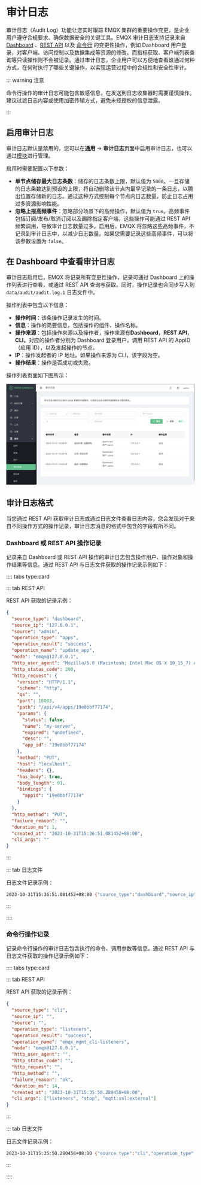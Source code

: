 # 审计日志

审计日志（Audit Log）功能让您实时跟踪 EMQX 集群的重要操作变更，是企业用户遵守合规要求、确保数据安全的关键工具。EMQX 审计日志支持记录来自 [Dashboard](../getting-started/dashboard-ee.md) 、[REST API](../advanced/http-api.md) 以及 [命令行](../advanced/cli.md) 的变更性操作，例如 Dashboard 用户登录，对客户端、访问控制以及数据集成等资源的修改。而指标获取、客户端列表查询等只读操作则不会被记录。通过审计日志，企业用户可以方便地查看谁通过何种方式，在何时执行了哪些关键操作，以实现运营过程中的合规性和安全性审计。

::: warning 注意

命令行操作的审计日志可能包含敏感信息，在发送到日志收集器时需要谨慎操作。建议过滤日志内容或使用加密传输方式，避免未经授权的信息泄露。

:::

## 启用审计日志

审计日志默认是禁用的，您可以在**通用** -> **审计日志**页面中启用审计日志，也可以通过[模块](../modules/audit-log.md)进行管理。

启用时需要配置以下参数：

- **单节点储存最大日志条数**：储存的日志条数上限，默认值为 `5000`。一旦存储的日志条数达到预设的上限，将自动删除该节点内最早记录的一条日志，以腾出位置存储新的日志。通过这种方式控制每个节点内日志数量，防止日志占用过多资源影响性能。
- **忽略上报高频事件**：忽略部分场景下的高频操作，默认值为 `true`。高频事件包括订阅/发布/取消订阅以及踢除指定客户端，这些操作可能通过 REST API 频繁调用，导致审计日志数量过多。启用后，EMQX 将忽略这些高频事件，不记录到审计日志中，以减少日志数量。如果您需要记录这些高频事件，可以将该参数设置为 `false`。

## 在 Dashboard 中查看审计日志

审计日志启用后，EMQX 将记录所有变更性操作，记录可通过 Dashboard 上的操作列表进行查看，或通过 REST API 查询与获取。同时，操作记录也会同步写入到 `data/audit/audit.log.1` 日志文件中。

操作列表中包含以下信息：

- **操作时间**：该条操作记录发生的时间。
- **信息**：操作的简要信息，包括操作的组件、操作名称。
- **操作来源**：包括操作来源以及操作者，操作来源有**Dashboard**，**REST API**，**CLI**。对应的操作者分别为 Dashboard 登录用户，调用 REST API 的 AppID（应用 ID），以及发起操作的节点。
- **IP**：操作发起者的 IP 地址。如果操作来源为 CLI，该字段为空。
- **操作结果**：操作是否成功或失败。

操作列表页面如下图所示：

![Audit Log 列表](./assets/audit-log-list.png)

## 审计日志格式

当您通过 REST API 获取审计日志或通过日志文件查看日志内容，您会发现对于来自不同操作方式的操作记录，审计日志消息的格式中包含的字段有所不同。

### Dashboard 或 REST API 操作记录

记录来自 Dashboard 或 REST API 操作的审计日志包含操作用户、操作对象和操作结果等信息。通过 REST API 与日志文件获取的操作记录示例如下：

:::: tabs type:card

::: tab REST API

REST API 获取的记录示例：

```json
{
  "source_type": "dashboard",
  "source_ip": "127.0.0.1",
  "source": "admin",
  "operation_type": "apps",
  "operation_result": "success",
  "operation_name": "update_app",
  "node": "emqx@127.0.0.1",
  "http_user_agent": "Mozilla/5.0 (Macintosh; Intel Mac OS X 10_15_7) AppleWebKit/537.36 (KHTML, like Gecko) Chrome/118.0.0.0 Safari/537.36",
  "http_status_code": 200,
  "http_request": {
    "version": "HTTP/1.1",
    "scheme": "http",
    "qs": "",
    "port": 18083,
    "path": "/api/v4/apps/19e0bbf77174",
    "params": {
      "status": false,
      "name": "my-server",
      "expired": "undefined",
      "desc": "",
      "app_id": "19e0bbf77174"
    },
    "method": "PUT",
    "host": "localhost",
    "headers": {},
    "has_body": true,
    "body_length": 91,
    "bindings": {
      "appid": "19e0bbf77174"
    }
  },
  "http_method": "PUT",
  "failure_reason": "",
  "duration_ms": 1,
  "created_at": "2023-10-31T15:36:51.081452+08:00",
  "cli_args": ""
}
```

:::

::: tab 日志文件

日志文件记录示例：

```bash
2023-10-31T15:36:51.081452+08:00 {"source_type":"dashboard","source_ip":"127.0.0.1","source":"admin","operation_type":"apps","operation_result":"success","operation_name":"update_app","node":"emqx@127.0.0.1","http_user_agent":"Mozilla/5.0 (Macintosh; Intel Mac OS X 10_15_7) AppleWebKit/537.36 (KHTML, like Gecko) Chrome/118.0.0.0 Safari/537.36","http_status_code":200,"http_request":{"version":"HTTP/1.1","scheme":"http","qs":"","port":18083,"path":"/api/v4/apps/19e0bbf77174","params":{"status":false,"name":"my-server","expired":"undefined","desc":"","app_id":"19e0bbf77174"},"method":"PUT","host":"localhost","headers":{},"has_body":true,"body_length":91,"bindings":{"appid":"19e0bbf77174"}},"http_method":"PUT","duration_ms":1,"created_at":1698737811081452}
```

:::

::::

### 命令行操作记录

记录命令行操作的审计日志包含执行的命令、调用参数等信息。通过 REST API 与日志文件获取的操作记录示例如下：

:::: tabs type:card

::: tab REST API

REST API 获取的记录示例：

```json
{
  "source_type": "cli",
  "source_ip": "",
  "source": "",
  "operation_type": "listeners",
  "operation_result": "success",
  "operation_name": "emqx_mgmt_cli-listeners",
  "node": "emqx@127.0.0.1",
  "http_user_agent": "",
  "http_status_code": "",
  "http_request": "",
  "http_method": "",
  "failure_reason": "ok",
  "duration_ms": 14,
  "created_at": "2023-10-31T15:35:50.280458+08:00",
  "cli_args": ["listeners", "stop", "mqtt:ssl:external"]
}
```

:::

::: tab 日志文件

日志文件记录示例：

```bash
2023-10-31T15:35:50.280458+08:00 {"source_type":"cli","operation_type":"listeners","operation_result":"success","operation_name":"emqx_mgmt_cli-listeners","node":"emqx@127.0.0.1","failure_reason":"ok","duration_ms":14,"created_at":1698737750280458,"cli_args":["listeners","stop","mqtt:ssl:external"]}
```

:::

::::
